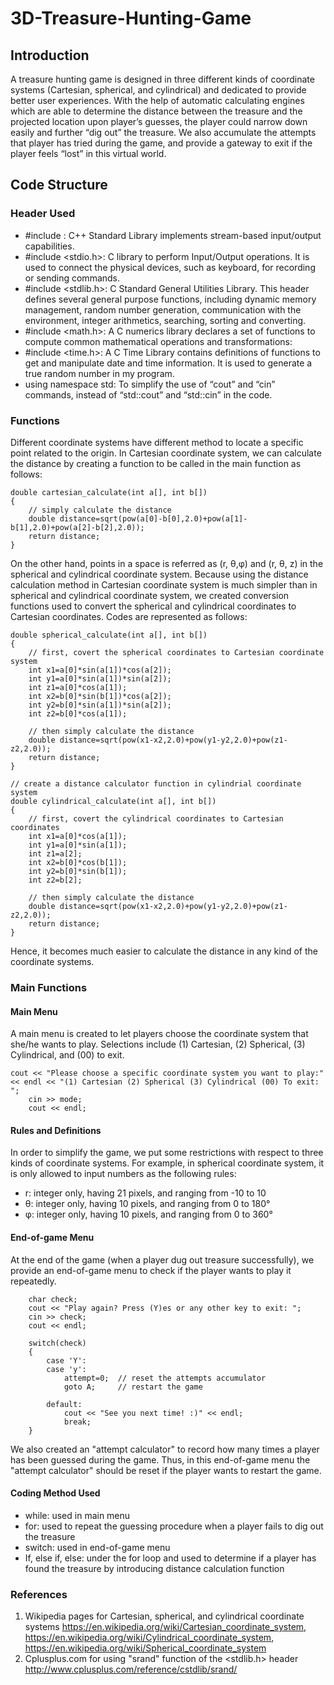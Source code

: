 # 3D-Treasure-Hunting-Game
## Introduction
A treasure hunting game is designed in three different kinds of coordinate systems (Cartesian, spherical, and cylindrical) and dedicated to provide better user experiences. With the help of automatic calculating engines which are able to determine the distance between the treasure and the projected location upon player’s guesses, the player could narrow down easily and further “dig out” the treasure. We also accumulate the attempts that player has tried during the game, and provide a gateway to exit if the player feels “lost” in this virtual world.

## Code Structure
### Header Used
- #include <iostream>: C++ Standard Library implements stream-based input/output capabilities.
- #include <stdio.h>: C library to perform Input/Output operations. It is used to connect the physical devices, such as keyboard, for recording or sending commands.
- #include <stdlib.h>: C Standard General Utilities Library. This header defines several general purpose functions, including dynamic memory management, random number generation, communication with the environment, integer arithmetics, searching, sorting and converting.
- #include <math.h>: A C numerics library declares a set of functions to compute common mathematical operations and transformations:
- #include <time.h>: A C Time Library contains definitions of functions to get and manipulate date and time information. It is used to generate a true random number in my program.
- using namespace std: To simplify the use of “cout” and “cin” commands, instead of “std::cout” and “std::cin” in the code.

### Functions
Different coordinate systems have different method to locate a specific point related to the origin. In Cartesian coordinate system, we can calculate the distance by creating a function to be called in the main function as follows:
```
double cartesian_calculate(int a[], int b[])  
{
	// simply calculate the distance
    double distance=sqrt(pow(a[0]-b[0],2.0)+pow(a[1]-b[1],2.0)+pow(a[2]-b[2],2.0));
    return distance;
}
```
On the other hand, points in a space is referred as (r, θ,φ) and (r, θ, z) in the spherical and cylindrical coordinate system. Because using the distance calculation method in Cartesian coordinate system is much simpler than in spherical and cylindrical coordinate system, we created conversion functions used to convert the spherical and cylindrical coordinates to Cartesian coordinates. Codes are represented as follows:
```
double spherical_calculate(int a[], int b[]) 
{
	// first, covert the spherical coordinates to Cartesian coordinate system
    int x1=a[0]*sin(a[1])*cos(a[2]);
    int y1=a[0]*sin(a[1])*sin(a[2]);
    int z1=a[0]*cos(a[1]);
	int x2=b[0]*sin(b[1])*cos(a[2]);
	int y2=b[0]*sin(a[1])*sin(a[2]);
	int z2=b[0]*cos(a[1]);
	
	// then simply calculate the distance
	double distance=sqrt(pow(x1-x2,2.0)+pow(y1-y2,2.0)+pow(z1-z2,2.0));
    return distance;
}

// create a distance calculator function in cylindrial coordinate system
double cylindrical_calculate(int a[], int b[]) 
{
	// first, covert the cylindrical coordinates to Cartesian coordinates
    int x1=a[0]*cos(a[1]);
    int y1=a[0]*sin(a[1]);
    int z1=a[2];
	int x2=b[0]*cos(b[1]);
	int y2=b[0]*sin(b[1]);
	int z2=b[2];
	
	// then simply calculate the distance
	double distance=sqrt(pow(x1-x2,2.0)+pow(y1-y2,2.0)+pow(z1-z2,2.0));
    return distance;
}
```
Hence, it becomes much easier to calculate the distance in any kind of the coordinate systems.

### Main Functions

#### Main Menu
A main menu is created to let players choose the coordinate system that she/he wants to play. Selections include (1) Cartesian, (2) Spherical, (3) Cylindrical, and (00) to exit. 
```
cout << "Please choose a specific coordinate system you want to play:" << endl << "(1) Cartesian (2) Spherical (3) Cylindrical (00) To exit: ";
    cin >> mode;
    cout << endl;
```

#### Rules and Definitions
In order to simplify the game, we put some restrictions with respect to three kinds of coordinate systems. For example, in spherical coordinate system, it is only allowed to input numbers as the following rules:
- r: integer only, having 21 pixels, and ranging from -10 to 10
- θ: integer only, having 10 pixels, and ranging from 0 to 180°
- φ: integer only, having 10 pixels, and ranging from 0 to 360°

#### End-of-game Menu
At the end of the game (when a player dug out treasure successfully), we provide an end-of-game menu to check if the player wants to play it repeatedly.
```
	char check;
	cout << "Play again? Press (Y)es or any other key to exit: ";												
	cin >> check;
	cout << endl;
	
	switch(check)
	{
		case 'Y':
		case 'y':
			attempt=0;	// reset the attempts accumulator
			goto A;		// restart the game
			
		default:
			cout << "See you next time! :)" << endl;
			break;
	}
```

We also created an "attempt calculator" to record how many times a player has been guessed during the game. Thus, in this end-of-game menu the "attempt calculator" should be reset if the player wants to restart the game.

#### Coding Method Used
- while: used in main menu
- for: used to repeat the guessing procedure when a player fails to dig out the treasure
- switch: used in end-of-game menu
- If, else if, else: under the for loop and used to determine if a player has found the treasure by introducing distance calculation function

### References
1. Wikipedia pages for Cartesian, spherical, and cylindrical coordinate systems  https://en.wikipedia.org/wiki/Cartesian_coordinate_system, https://en.wikipedia.org/wiki/Cylindrical_coordinate_system, https://en.wikipedia.org/wiki/Spherical_coordinate_system
2. Cplusplus.com for using "srand" function of the <stdlib.h> header http://www.cplusplus.com/reference/cstdlib/srand/
